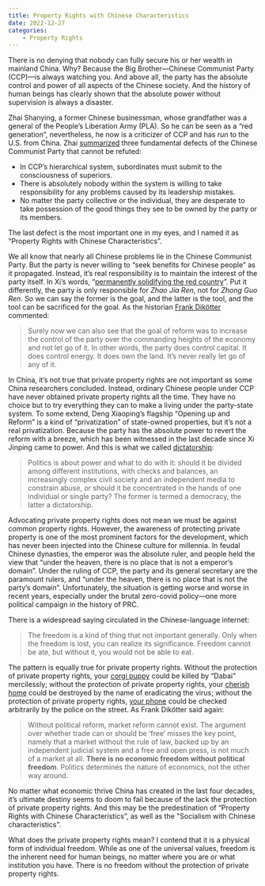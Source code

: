 ```yaml
---
title: Property Rights with Chinese Characteristics
date: 2022-12-27
categories:
    - Property Rights
---
```


There is no denying that nobody can fully secure his or her wealth in mainland
China. Why? Because the Big Brother—Chinese Communist Party (CCP)—is always
watching you. And above all, the party has the absolute control and power of all
aspects of the Chinese society. And the history of human beings has clearly
shown that the absolute power without supervision is always a disaster.

Zhai Shanying, a former Chinese businessman, whose grandfather was a general of
the People’s Liberation Army (PLA). So he can be seen as a “red generation”,
nevertheless, he now is a criticizer of CCP and has *run* to the U.S. from China.
Zhai [summarized][zhai] three fundamental
defects of the Chinese Communist Party that cannot be refuted:

- In CCP’s hierarchical system, subordinates must submit to the consciousness of
  superiors.
- There is absolutely nobody within the system is willing to take responsibility
  for any problems caused by its leadership mistakes.
- No matter the party collective or the individual, they are desperate to take
  possession of the good things they see to be owned by the party or its
  members.

The last defect is the most important one in my eyes, and I named it as
“Property Rights with Chinese Characteristics”.

We all know that nearly all Chinese problems lie in the Chinese Communist Party.
But the party is never willing to “seek benefits for Chinese people” as it
propagated. Instead, it’s real responsibility is to maintain the interest of the
party itself. In Xi’s words, “[permanently solidifying the red
country][redcountry]”. Put it differently, the party is only responsible for
*Zhao Jia Ren*, not for *Zhong Guo Ren*. So we can say the former is the goal,
and the latter is the tool, and the tool can be sacrificed for the goal. As the
historian [Frank Dikötter][wirechina] commented:

> Surely now we can also see that the goal of reform was to increase the control
> of the party over the commanding heights of the economy and not let go of it.
> In other words, the party does control capital. It does control energy. It
> does own the land. It’s never really let go of any of it.

In China, it’s not true that private property rights are not important as some
China researchers concluded. Instead, ordinary Chinese people under CCP have
never obtained private property rights all the time. They have no choice but to
try everything they can to make a living under the party-state system. To some
extend, Deng Xiaoping’s flagship “Opening up and Reform” is a kind of
“privatization” of state-owned properties, but it’s not a real privatization.
Because the party has the absolute power to revert the reform with a breeze,
which has been witnessed in the last decade since Xi Jinping came to power. And
this is what we called [dictatorship][aftermao]:

> Politics is about power and what to do with it: should it be divided among
> different institutions, with checks and balances, an increasingly complex
> civil society and an independent media to constrain abuse, or should it be
> concentrated in the hands of one individual or single party? The former is
> termed a democracy, the latter a dictatorship.

Advocating private property rights does not mean we must be against common
property rights. However, the awareness of protecting private property is one of
the most prominent factors for the development, which has never been injected
into the Chinese culture for millennia. In feudal Chinese dynasties, the emperor
was the absolute ruler, and people held the view that “under the heaven, there
is no place that is not a emperor’s domain”. Under the ruling of CCP, the party
and its general secretary are the paramount rulers, and “under the heaven, there
is no place that is not the party’s domain”. Unfortunately, the situation is
getting worse and worse in recent years, especially under the brutal zero-covid
policy—one more political campaign in the history of PRC.

There is a widespread saying circulated in the Chinese-language internet:

> The freedom is a kind of thing that not important generally. Only when the
> freedom is lost, you can realize its significance. Freedom cannot be ate, but
> without it, you would not be able to eat.

The pattern is equally true for private property rights. Without the protection
of private property rights, your [corgi puppy][corgi] could be killed by “Dabai”
mercilessly; without the protection of private property rights, your [cherish
home][home] could be destroyed by the name of eradicating the virus; without the
protection of private property rights, [your phone][phone] could be checked
arbitrarily by the police on the street. As Frank Dikötter said again:

> Without political reform, market reform cannot exist. The argument over
> whether trade can or should be ‘free’ misses the key point, namely that a
> market without the rule of law, backed up by an independent judicial system
> and a free and open press, is not much of a market at all. **There is no
> economic freedom without political freedom**. Politics determines the nature
> of economics, not the other way around.

No matter what economic thrive China has created in the last four decades, it’s
ultimate destiny seems to doom to fail because of the lack the protection of
private property rights. And this may be the predestination of “Property Rights
with Chinese Characteristics”, as well as the "Socialism with Chinese
characteristics".

What does the private property rights mean? I contend that it is a physical form
of individual freedom. While as one of the universal values, freedom is the
inherent need for human beings, no matter where you are or what institution you
have. There is no freedom without the protection of private property rights. 

[zhai]: https://www.youtube.com/watch?v=rrU1X9j78_k
[wirechina]:
    https://www.thewirechina.com/2022/11/06/frank-dikotter-on-paying-attention-to-chinas-primary-sources/
[redcountry]: http://www.qstheory.cn/zhuanqu/2021-06/03/c_1127521701.htm
[aftermao]: https://www.bloomsbury.com/us/china-after-mao-9781639730513/
[corgi]: https://chinadigitaltimes.net/chinese/679162.html
[home]: https://chinadigitaltimes.net/chinese/689367.html
[phone]: https://chinadigitaltimes.net/chinese/690382.html
